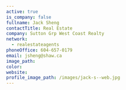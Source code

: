 ```yaml
---
active: true
is_company: false
fullname: Jack Sheng
contactTitle: Real Estate
company: Sutton Grp West Coast Realty
network:
  - realestateagents
phoneOffice: 604-657-0179
email: jsheng@shaw.ca
image_path:
color:
website:
profile_image_path: /images/jack-s--web.jpg
---
```



